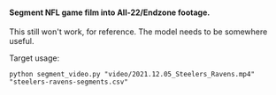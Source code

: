 #### Segment NFL game film into All-22/Endzone footage.

This still won't work, for reference. The model needs to be somewhere useful.

Target usage:

`python segment_video.py "video/2021.12.05_Steelers_Ravens.mp4" "steelers-ravens-segments.csv"`